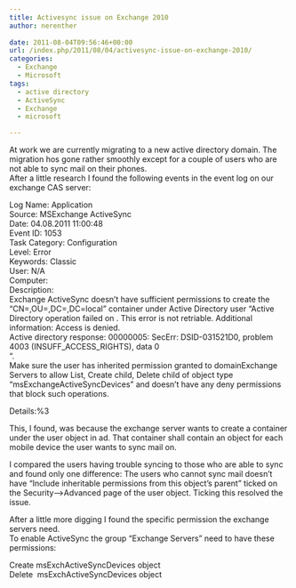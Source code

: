 ```yaml
---
title: Activesync issue on Exchange 2010
author: nerenther
 
date: 2011-08-04T09:56:46+00:00
url: /index.php/2011/08/04/activesync-issue-on-exchange-2010/
categories:
  - Exchange
  - Microsoft
tags:
  - active directory
  - ActiveSync
  - Exchange
  - microsoft

---
```

At work we are currently migrating to a new active directory domain. The migration hos gone rather smoothly except for a couple of users who are not able to sync mail on their phones.  
After a little research I found the following events in the event log on our exchange CAS server:

Log Name: Application  
Source: MSExchange ActiveSync  
Date: 04.08.2011 11:00:48  
Event ID: 1053  
Task Category: Configuration  
Level: Error  
Keywords: Classic  
User: N/A  
Computer: <servername>  
Description:  
Exchange ActiveSync doesn&#8217;t have sufficient permissions to create the &#8220;CN=<user>,OU=<ou>,DC=<domain>,DC=local&#8221; container under Active Directory user &#8220;Active Directory operation failed on <domain controller>. This error is not retriable. Additional information: Access is denied.  
Active directory response: 00000005: SecErr: DSID-031521D0, problem 4003 (INSUFF\_ACCESS\_RIGHTS), data 0  
&#8220;.  
Make sure the user has inherited permission granted to domainExchange Servers to allow List, Create child, Delete child of object type &#8220;msExchangeActiveSyncDevices&#8221; and doesn&#8217;t have any deny permissions that block such operations.

Details:%3

This, I found, was because the exchange server wants to create a container under the user object in ad. That container shall contain an object for each mobile device the user wants to sync mail on.

I compared the users having trouble syncing to those who are able to sync and found only one difference: The users who cannot sync mail doesn&#8217;t have &#8220;Include inheritable permissions from this object&#8217;s parent&#8221; ticked on the Security&#8211;>Advanced page of the user object. Ticking this resolved the issue.

After a little more digging I found the specific permission the exchange servers need.  
To enable ActiveSync the group &#8220;<domain>Exchange Servers&#8221; need to have these permissions:

Create msExchActiveSyncDevices object  
Delete  msExchActiveSyncDevices object